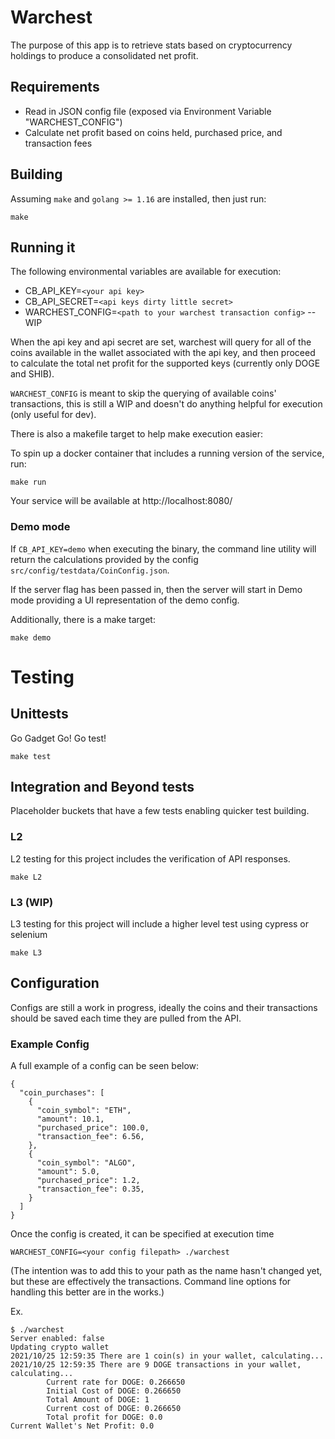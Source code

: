 # Warchest

The purpose of this app is to retrieve stats based on cryptocurrency holdings to produce a consolidated net profit.

## Requirements

- Read in JSON config file (exposed via Environment Variable "WARCHEST_CONFIG")
- Calculate net profit based on coins held, purchased price, and transaction fees

## Building

Assuming `make` and `golang >= 1.16` are installed, then just run:

`make`

## Running it

The following environmental variables are available for execution:  

* CB_API_KEY=`<your api key>` 
* CB_API_SECRET=`<api keys dirty little secret>`
* WARCHEST_CONFIG=`<path to your warchest transaction config>` -- WIP

When the api key and api secret are set, warchest will query for all of the coins available in the wallet associated
with the api key, and then proceed to calculate the total net profit for the supported keys (currently only DOGE and 
SHIB).

`WARCHEST_CONFIG` is meant to skip the querying of available coins' transactions, this is still a WIP and doesn't do
anything helpful for execution (only useful for dev).

There is also a makefile target to help make execution easier:

To spin up a docker container that includes a running version of the service, run:

`make run`

Your service will be available at http://localhost:8080/

### Demo mode

If `CB_API_KEY=demo` when executing the binary, the command line utility will return the calculations provided by
the config `src/config/testdata/CoinConfig.json`. 

If the server flag has been passed in, then the server will start in Demo mode providing a UI representation of the
demo config.

Additionally, there is a make target:

`make demo`

# Testing

## Unittests
Go Gadget Go! Go test!

`make test`

## Integration and Beyond tests
Placeholder buckets that have a few tests enabling quicker test building.

### L2
L2 testing for this project includes the verification of API responses.

`make L2`

### L3 (WIP)
L3 testing for this project will include a higher level test using cypress or selenium

`make L3`


## Configuration

Configs are still a work in progress, ideally the coins and their transactions should be saved each
time they are pulled from the API. 

### Example Config
A full example of a config can be seen below:

``` 
{
  "coin_purchases": [
    {
      "coin_symbol": "ETH",
      "amount": 10.1,
      "purchased_price": 100.0,
      "transaction_fee": 6.56,
    },
    {
      "coin_symbol": "ALGO",
      "amount": 5.0,
      "purchased_price": 1.2,
      "transaction_fee": 0.35,
    }
  ]
}
```

Once the config is created, it can be specified at execution time

`WARCHEST_CONFIG=<your config filepath> ./warchest`

(The intention was to add this to your path as the name hasn't changed yet, but these are effectively
the transactions. Command line options for handling this better are in the works.)

Ex.

```
$ ./warchest 
Server enabled: false
Updating crypto wallet
2021/10/25 12:59:35 There are 1 coin(s) in your wallet, calculating...
2021/10/25 12:59:35 There are 9 DOGE transactions in your wallet, calculating...
        Current rate for DOGE: 0.266650
        Initial Cost of DOGE: 0.266650
        Total Amount of DOGE: 1
        Current cost of DOGE: 0.266650
        Total profit for DOGE: 0.0
Current Wallet's Net Profit: 0.0
```
